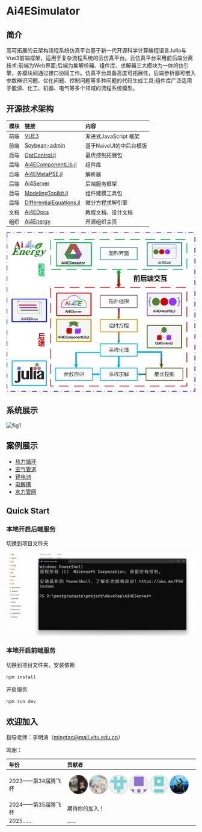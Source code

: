 # Ai4ESimulator

## 简介

高可拓展的云架构流程系统仿真平台基于新一代开源科学计算编程语言Julia与Vue3前端框架，适用于复杂流程系统的云仿真平台。云仿真平台采用前后端分离技术:前端为Web界面;后端为集解析器、组件库、求解器三大模块为一体的仿引擎，各模块间通过接口协同工作。仿真平台具备高度可拓展性，后端参析器可嵌入参数辨识问题、优化问题、控制问题等多种问题的代码生成工具;组件库广泛适用于能源、化工、机器、电气等多个领域的流程系统模型。

## 开源技术架构

|模块|链接|内容|
|:---|:---|:---|
|前端|[VUE3](https://cn.vuejs.org/)|渐进式JavaScript 框架|
|前端|[Soybean-admin](https://github.com/honghuangdc/soybean-admin)|基于NaiveUI的中后台模版|
|后端|[OptControl.jl](https://ai4energy.github.io/OptControl.jl/dev/)|最优控制拓展包|
|后端|[Ai4EComponentLib.jl](https://ai4energy.github.io/Ai4EComponentLib.jl/dev/)|组件库|
|后端|[Ai4EMetaPSE.jl](https://ai4energy.github.io/Ai4EMetaPSE.jl/dev/)|解析器|
|后端|[Ai4Server](https://ai4energy.github.io/Ai4EServer/)|后端服务框架|
|后端|[ModelingToolkit.jl](https://github.com/SciML/ModelingToolkit.jl)|组件建模工具包|
|后端|[DifferentialEquations.jl](https://github.com/SciML/DifferentialEquations.jl)|微分方程求解引擎|
|文档|[Ai4EDocs](https://ai4energy.github.io/Ai4EDocs/dev/)|教程文档、设计文档|
|组织|[Ai4Energy](https://github.com/ai4energy)|开源组织主页|

![图 1](assets/index-16-26-49.png)

## 系统展示

![fig1](assets/system_show.gif)

## 案例展示

* [热力循环](examples/Exam_ThermodynamicCycle.md)
* [空气管道](examples/Exam_AirPipeSim.md)
* [锂电池](examples/Exam_Li_battery.md)
* [电解槽](examples/Exam_PEMElectrolyzer.md)
* [水力管网](examples/Exam_IncompressiblePipe.md)

## Quick Start

### 本地开启后端服务

切换到项目文件夹

![fig1](assets/start_backend.gif)

### 本地开启前端服务

切换到项目文件夹，安装依赖

```sh
npm install
```

开启服务

```sh
npm run dev
```

## 欢迎加入

指导老师：李明涛（mingtao@mail.xjtu.edu.cn）

鸣谢：

|年份|贡献者|
|:---|:---|
|2023——第34届腾飞杯|![图 1](assets/index-19_10_40.png)|
|2024——第35届腾飞杯|期待你的加入！|
|2025......|......|
